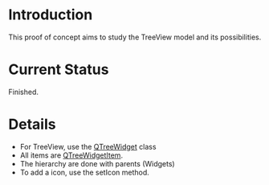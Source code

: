 # Introduction #

This proof of concept aims to study the TreeView model and its possibilities.

# Current Status #

Finished.

# Details #

  * For TreeView, use the <a href='http://doc.qt.nokia.com/latest/qtreewidget.html'>QTreeWidget</a> class
  * All items are <a href='http://doc.qt.nokia.com/latest/qtreewidgetitem.html'>QTreeWidgetItem</a>.
  * The hierarchy are done with parents (Widgets)
  * To add a icon, use the setIcon method.